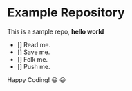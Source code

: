 # Example Repository

This is a sample repo, **hello world**

- [] Read me.
- [] Save me.
- [] Folk me.
- [] Push me.

Happy Coding! :smiley: :smiley: